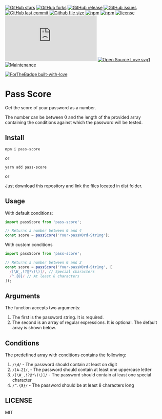[![GitHub stars](https://img.shields.io/github/stars/scriptex/pass-score.svg?style=social&label=Stars)](https://github.com/scriptex/pass-score)
[![GitHub forks](https://img.shields.io/github/forks/scriptex/pass-score.svg?style=social&label=Fork)](https://github.com/scriptex/pass-score/network#fork-destination-box)
[![GitHub release](https://img.shields.io/github/release/scriptex/pass-score.svg)](https://github.com/scriptex/pass-score/releases/latest)
[![GitHub issues](https://img.shields.io/github/issues/scriptex/pass-score.svg)](https://github.com/scriptex/pass-score/issues)
[![GitHub last commit](https://img.shields.io/github/last-commit/scriptex/pass-score.svg)](https://github.com/scriptex/pass-score/commits/master)
[![Github file size](https://img.shields.io/github/size/scriptex/pass-score/dist/index.min.js.svg)](https://github.com/scriptex/pass-score)
[![npm](https://img.shields.io/npm/dt/pass-score.svg)](https://www.npmjs.com/package/pass-score)
[![npm](https://img.shields.io/npm/v/pass-score.svg)](https://www.npmjs.com/package/pass-score)
[![license](https://img.shields.io/github/license/scriptex/pass-score.svg)](https://github.com/scriptex/pass-score)
[![Analytics](https://ga-beacon.appspot.com/UA-83446952-1/github.com/scriptex/pass-score/README.md)](https://github.com/scriptex/pass-score/)
[![Open Source Love svg1](https://badges.frapsoft.com/os/v1/open-source.svg?v=103)](https://github.com/scriptex/pass-score/)
[![Maintenance](https://img.shields.io/badge/Maintained%3F-yes-green.svg)](https://github.com/scriptex/pass-score/graphs/commit-activity)

[![ForTheBadge built-with-love](http://ForTheBadge.com/images/badges/built-with-love.svg)](https://github.com/scriptex/)

# Pass Score

Get the score of your password as a number.

The number can be between 0 and the length of the provided array containing the conditions against which the password will be tested.

## Install

```console
npm i pass-score
```

or

```console
yarn add pass-score
```

or

Just download this repository and link the files located in dist folder.

## Usage

With default conditions:

```javascript
import passScore from 'pass-score';

// Returns a number between 0 and 4
const score = passScore('Your-passW0rd-Str1ng');
```

With custom conditions

```javascript
import passScore from 'pass-score';

// Returns a number between 0 and 2
const score = passScore('Your-passW0rd-Str1ng', [
  /[\W_,!?@*\(\)]/, // Special characters
  /^.{8}/ // At least 8 characters
]);
```

## Arguments

The function accepts two arguments:

1.  The first is the password string. It is required.
2.  The second is an array of regular expressions. It is optional. The default array is shown below.

## Conditions

The predefined array with conditions contains the following:

1.  `/\d/` - The password should contain at least on digit
2.  `/[A-Z]/`, - The password should contain at least one uppercase letter
3.  `/[\W_,!?@*\(\)]/` - The password should contain at least one special character
4.  `/^.{8}/` - The password should be at least 8 characters long

## LICENSE

MIT
